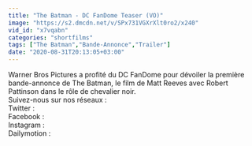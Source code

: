 ```yaml
---
title: "The Batman - DC FanDome Teaser (VO)"
image: "https://s2.dmcdn.net/v/SPx731VGXrXlt0ro2/x240"
vid_id: "x7vqabn"
categories: "shortfilms"
tags: ["The Batman","Bande-Annonce","Trailer"]
date: "2020-08-31T20:13:05+03:00"
---
```

Warner Bros Pictures a profité du DC FanDome pour dévoiler la première bande-annonce de The Batman, le film de Matt Reeves avec Robert Pattinson dans le rôle de chevalier noir.  <br>Suivez-nous sur nos réseaux :    <br>Twitter :    <br>Facebook :    <br>Instagram :   <br>Dailymotion : 
